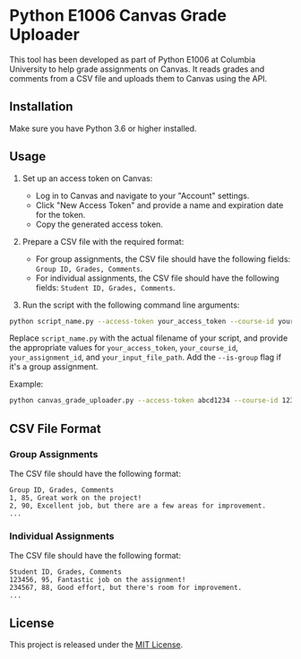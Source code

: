 # Python E1006 Canvas Grade Uploader

This tool has been developed as part of Python E1006 at Columbia University to help grade assignments on Canvas. It reads grades and comments from a CSV file and uploads them to Canvas using the API.

## Installation

Make sure you have Python 3.6 or higher installed.

## Usage

1. Set up an access token on Canvas:
   - Log in to Canvas and navigate to your "Account" settings.
   - Click "New Access Token" and provide a name and expiration date for the token.
   - Copy the generated access token.

2. Prepare a CSV file with the required format:
   - For group assignments, the CSV file should have the following fields: `Group ID, Grades, Comments`.
   - For individual assignments, the CSV file should have the following fields: `Student ID, Grades, Comments`.

3. Run the script with the following command line arguments:

```sh
python script_name.py --access-token your_access_token --course-id your_course_id --assignment-id your_assignment_id --input-file-path your_input_file_path [--is-group]
```

Replace `script_name.py` with the actual filename of your script, and provide the appropriate values for `your_access_token`, `your_course_id`, `your_assignment_id`, and `your_input_file_path`. Add the `--is-group` flag if it's a group assignment.

Example:

```sh
python canvas_grade_uploader.py --access-token abcd1234 --course-id 12345 --assignment-id 67890 --input-file-path group_grades.csv --is-group
```

## CSV File Format

### Group Assignments

The CSV file should have the following format:

```
Group ID, Grades, Comments
1, 85, Great work on the project!
2, 90, Excellent job, but there are a few areas for improvement.
...
```

### Individual Assignments

The CSV file should have the following format:

```
Student ID, Grades, Comments
123456, 95, Fantastic job on the assignment!
234567, 88, Good effort, but there's room for improvement.
...
```

## License

This project is released under the [MIT License](https://opensource.org/licenses/MIT).
